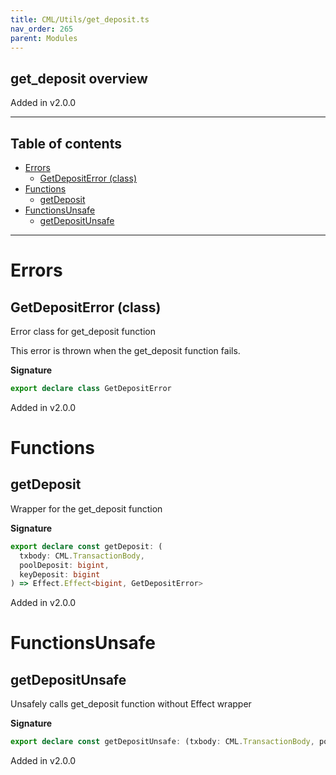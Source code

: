 ```yaml
---
title: CML/Utils/get_deposit.ts
nav_order: 265
parent: Modules
---
```


## get_deposit overview

Added in v2.0.0

---

<h2 class="text-delta">Table of contents</h2>

- [Errors](#errors)
  - [GetDepositError (class)](#getdepositerror-class)
- [Functions](#functions)
  - [getDeposit](#getdeposit)
- [FunctionsUnsafe](#functionsunsafe)
  - [getDepositUnsafe](#getdepositunsafe)

---

# Errors

## GetDepositError (class)

Error class for get_deposit function

This error is thrown when the get_deposit function fails.

**Signature**

```ts
export declare class GetDepositError
```

Added in v2.0.0

# Functions

## getDeposit

Wrapper for the get_deposit function

**Signature**

```ts
export declare const getDeposit: (
  txbody: CML.TransactionBody,
  poolDeposit: bigint,
  keyDeposit: bigint
) => Effect.Effect<bigint, GetDepositError>
```

Added in v2.0.0

# FunctionsUnsafe

## getDepositUnsafe

Unsafely calls get_deposit function without Effect wrapper

**Signature**

```ts
export declare const getDepositUnsafe: (txbody: CML.TransactionBody, poolDeposit: bigint, keyDeposit: bigint) => bigint
```

Added in v2.0.0
